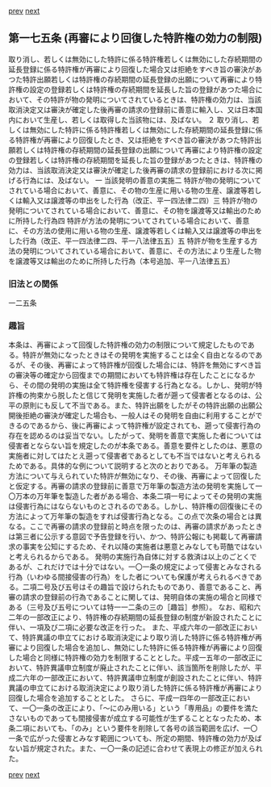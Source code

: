 [prev](/specific\markdowns\特許法\240_Mp-Ch_7-At_174.md)
[next](/specific\markdowns\特許法\242_Mp-Ch_7-At_176.md)
## 第一七五条 (再審により回復した特許権の効力の制限)
取り消し、若しくは無効にした特許に係る特許権若しくは無効にした存続期間の延長登録に係る特許権が再審により回復した場合又は拒絶をすべき旨の審決があつた特許出願若しくは特許権の存続期間の延長登録の出願について再審により特許権の設定の登録若しくは特許権の存続期間を延長した旨の登録があつた場合において、その特許が物の発明についてされているときは、特許権の効力は、当該取消決定又は審決が確定した後再審の請求の登録前に善意に輸入し、又は日本国内において生産し、若しくは取得した当該物には、及ばない。
２ 取り消し、若しくは無効にした特許に係る特許権若しくは無効にした存続期間の延長登録に係る特許権が再審により回復したとき、又は拒絶をすべき旨の審決があつた特許出願若しくは特許権の存続期間の延長登録の出願について再審により特許権の設定の登録若しくは特許権の存続期間を延長した旨の登録があつたときは、特許権の効力は、当該取消決定又は審決が確定した後再審の請求の登録前における次に掲げる行為には、及ばない。
一 当該発明の善意の実施二 特許が物の発明についてされている場合において、善意に、その物の生産に用いる物の生産、譲渡等若しくは輸入又は譲渡等の申出をした行為（改正、平一四法律二四）三 特許が物の発明についてされている場合において、善意に、その物を譲渡等又は輸出のために所持した行為四 特許が方法の発明についてされている場合において、善意に、その方法の使用に用いる物の生産、譲渡等若しくは輸入又は譲渡等の申出をした行為（改正、平一四法律二四、平一八法律五五）五 特許が物を生産する方法の発明についてされている場合において、善意に、その方法により生産した物を譲渡等又は輸出のために所持した行為（本号追加、平一八法律五五）

### 旧法との関係
一二五条

### 趣旨
本条は、再審によって回復した特許権の効力の制限について規定したものである。特許が無効になったときはその発明を実施することは全く自由となるのであるが、その後、再審によって特許権が回復した場合には、特許を無効にすべき旨の審決等の確定から回復までの期間においても特許権は存在したことになるから、その間の発明の実施は全て特許権を侵害する行為となる。しかし、発明が特許権の拘束から脱したと信じて発明を実施した者が遡って侵害者となるのは、公平の原則にも反して不当である。また、特許出願をしたがその特許出願の出願公開後拒絶の審決が確定した場合も、一般人はその発明を自由に利用することができるのであるから、後に再審によって特許権が設定されても、遡って侵害行為の存在を認めるのは妥当でない。したがって、発明を善意で実施した者については侵害者とならない旨を規定したのが本条である。善意を要件としたのは、悪意の実施者に対してはたとえ遡って侵害者であるとしても不当ではないと考えられるためである。具体的な例について説明すると次のとおりである。
万年筆の製造方法について与えられていた特許が無効になり、その後、再審によって回復したと仮定する。再審の請求の登録前に善意で万年筆の製造方法の発明を実施して一〇万本の万年筆を製造した者がある場合、本条二項一号によってその発明の実施は侵害行為にはならないものとされるのである。しかし、特許権の回復後にその方法によって万年筆の製造をすれば侵害行為となる。この点で次条の場合とは異なる。ここで再審の請求の登録前と時点を限ったのは、再審の請求があったときは第三者に公示する意図で予告登録を行い、かつ、特許公報にも掲載して再審請求の事実を公知にするため、それ以降の実施者は悪意とみなしても苛酷ではないと考えられるからである。
発明の実施行為自体に対する救済は以上のごとくであるが、これだけでは十分ではない。一〇一条の規定によって侵害とみなされる行為（いわゆる間接侵害の行為）をした者についても保護が考えられるべきである。二項二号及び五号はその趣旨で設けられたものであり、善意であること、再審の請求の登録前の行為であることに関しては、発明自体の実施の場合と同様である（三号及び五号については特一一二条の三の［趣旨］参照）。
なお、昭和六二年の一部改正により、特許権の存続期間の延長登録の制度が新設されたことに伴い、一項及び二項に必要な改正を行った。
また、平成六年の一部改正において、特許異議の申立てにおける取消決定により取り消した特許に係る特許権が再審により回復した場合を追加し、無効にした特許に係る特許権が再審により回復した場合と同様に特許権の効力を制限することとした。平成一五年の一部改正において、特許異議申立制度が廃止されたことに伴い、該当箇所を削除したが、平成二六年の一部改正において、特許異議申立制度が創設されたことに伴い、特許異議の申立てにおける取消決定により取り消した特許に係る特許権が再審により回復した場合を追加することとした。
さらに、平成一四年の一部改正において、一〇一条の改正により、「〜にのみ用いる」という「専用品」の要件を満たさないものであっても間接侵害が成立する可能性が生ずることとなったため、本条二項においても、「のみ」という要件を削除して各号の該当範囲を広げ、一〇一条で広がった侵害とみなす範囲についても、所定の期間、特許権の効力が及ばない旨が規定された。また、一〇一条の記述に合わせて表現上の修正が加えられた。

[prev](/specific\markdowns\特許法\240_Mp-Ch_7-At_174.md)
[next](/specific\markdowns\特許法\242_Mp-Ch_7-At_176.md)
